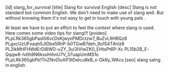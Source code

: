[id]
slang_for_survival
[title]
Slang for survival English
[desc]
Slang is not standard but common English. We don't need to make use of slang well. 
But without knowing them it's not easy to get in touch with young pals .


At least we have to put an effort to feel the context where slang is used.
Here comes some video tips for slang!!!
[pvideo]
PLpLRk365gbPaslG6vcDsKjwyoPMDctzw7_BuZvL9HRQz8
PLgxcUzUFxaqh5JIDbe5RhP-b0TGwB7deh_9o154T4nlz8
PL2IkMHFHWdErDl8WD-uZY_3ui3IVIwZK0_EHtsPt6P-Xc
PL15b2B_E-Qqqw6-lvtlh9N6ksoHihnU7V_37uapUmMS1o
PLpLRk365gbPb1TnZNvDIuXP3tDeIcu8kB_x-Gk6y_WAcs
[seo]
slang
salng in english